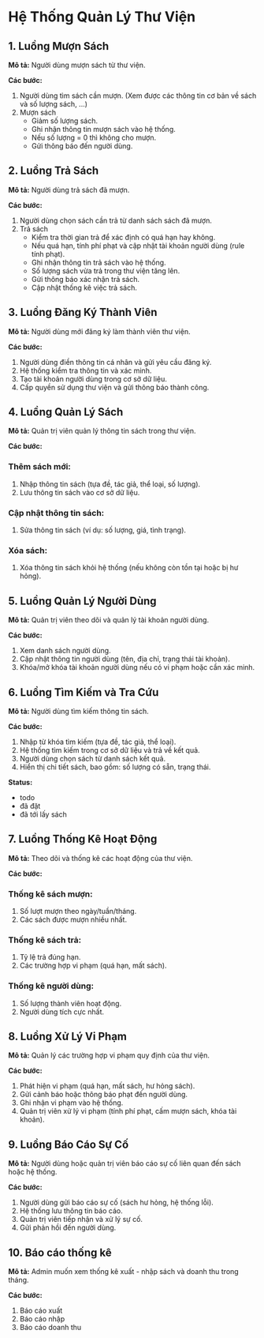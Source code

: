 # Hệ Thống Quản Lý Thư Viện

## 1. Luồng Mượn Sách
**Mô tả:** Người dùng mượn sách từ thư viện.

**Các bước:**
1. Người dùng tìm sách cần mượn. (Xem được các thông tin cơ bản về sách và số lượng sách, ...)
2. Mượn sách
    - Giảm số lượng sách.
    - Ghi nhận thông tin mượn sách vào hệ thống.
    - Nếu số lượng = 0 thì không cho mượn.
    - Gửi thông báo đến người dùng.

## 2. Luồng Trả Sách
**Mô tả:** Người dùng trả sách đã mượn.

**Các bước:**
1. Người dùng chọn sách cần trả từ danh sách sách đã mượn.
2. Trả sách
    - Kiểm tra thời gian trả để xác định có quá hạn hay không.
    - Nếu quá hạn, tính phí phạt và cập nhật tài khoản người dùng (rule tính phạt).
    - Ghi nhận thông tin trả sách vào hệ thống.
    - Số lượng sách vừa trả trong thư viện tăng lên.
    - Gửi thông báo xác nhận trả sách.
    - Cập nhật thống kê việc trả sách.

## 3. Luồng Đăng Ký Thành Viên
**Mô tả:** Người dùng mới đăng ký làm thành viên thư viện.

**Các bước:**
1. Người dùng điền thông tin cá nhân và gửi yêu cầu đăng ký.
2. Hệ thống kiểm tra thông tin và xác minh.
3. Tạo tài khoản người dùng trong cơ sở dữ liệu.
4. Cấp quyền sử dụng thư viện và gửi thông báo thành công.

## 4. Luồng Quản Lý Sách
**Mô tả:** Quản trị viên quản lý thông tin sách trong thư viện.

**Các bước:**

### Thêm sách mới:
1. Nhập thông tin sách (tựa đề, tác giả, thể loại, số lượng).
2. Lưu thông tin sách vào cơ sở dữ liệu.

### Cập nhật thông tin sách:
1. Sửa thông tin sách (ví dụ: số lượng, giá, tình trạng).

### Xóa sách:
1. Xóa thông tin sách khỏi hệ thống (nếu không còn tồn tại hoặc bị hư hỏng).

## 5. Luồng Quản Lý Người Dùng
**Mô tả:** Quản trị viên theo dõi và quản lý tài khoản người dùng.

**Các bước:**
1. Xem danh sách người dùng.
2. Cập nhật thông tin người dùng (tên, địa chỉ, trạng thái tài khoản).
3. Khóa/mở khóa tài khoản người dùng nếu có vi phạm hoặc cần xác minh.

## 6. Luồng Tìm Kiếm và Tra Cứu
**Mô tả:** Người dùng tìm kiếm thông tin sách.

**Các bước:**
1. Nhập từ khóa tìm kiếm (tựa đề, tác giả, thể loại).
2. Hệ thống tìm kiếm trong cơ sở dữ liệu và trả về kết quả.
3. Người dùng chọn sách từ danh sách kết quả.
4. Hiển thị chi tiết sách, bao gồm: số lượng có sẵn, trạng thái.

**Status:**
- todo
- đã đặt
- đã tới lấy sách

## 7. Luồng Thống Kê Hoạt Động
**Mô tả:** Theo dõi và thống kê các hoạt động của thư viện.

**Các bước:**

### Thống kê sách mượn:
1. Số lượt mượn theo ngày/tuần/tháng.
2. Các sách được mượn nhiều nhất.

### Thống kê sách trả:
1. Tỷ lệ trả đúng hạn.
2. Các trường hợp vi phạm (quá hạn, mất sách).

### Thống kê người dùng:
1. Số lượng thành viên hoạt động.
2. Người dùng tích cực nhất.

## 8. Luồng Xử Lý Vi Phạm
**Mô tả:** Quản lý các trường hợp vi phạm quy định của thư viện.

**Các bước:**
1. Phát hiện vi phạm (quá hạn, mất sách, hư hỏng sách).
2. Gửi cảnh báo hoặc thông báo phạt đến người dùng.
3. Ghi nhận vi phạm vào hệ thống.
4. Quản trị viên xử lý vi phạm (tính phí phạt, cấm mượn sách, khóa tài khoản).

## 9. Luồng Báo Cáo Sự Cố
**Mô tả:** Người dùng hoặc quản trị viên báo cáo sự cố liên quan đến sách hoặc hệ thống.

**Các bước:**
1. Người dùng gửi báo cáo sự cố (sách hư hỏng, hệ thống lỗi).
2. Hệ thống lưu thông tin báo cáo.
3. Quản trị viên tiếp nhận và xử lý sự cố.
4. Gửi phản hồi đến người dùng.

## 10. Báo cáo thống kê
**Mô tả:** Admin muốn xem thống kê xuất - nhập sách và doanh thu trong tháng.

**Các bước:**
1. Báo cáo xuất
2. Báo cáo nhập
3. Báo cáo doanh thu
